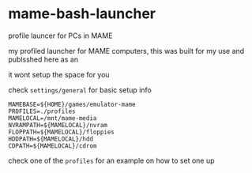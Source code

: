 # mame-bash-launcher
profile launcer for PCs in MAME

my profiled launcher for MAME computers, this was built for my use and publsshed here as an

it wont setup the space for you

check `settings/general` for basic setup info

```
MAMEBASE=${HOME}/games/emulator-mame
PROFILES=./profiles
MAMELOCAL=/mnt/mame-media
NVRAMPATH=${MAMELOCAL}/nvram
FLOPPATH=${MAMELOCAL}/floppies
HDDPATH=${MAMELOCAL}/hdd
CDPATH=${MAMELOCAL}/cdrom
```

check one of the `profiles` for an example on how to set one up
